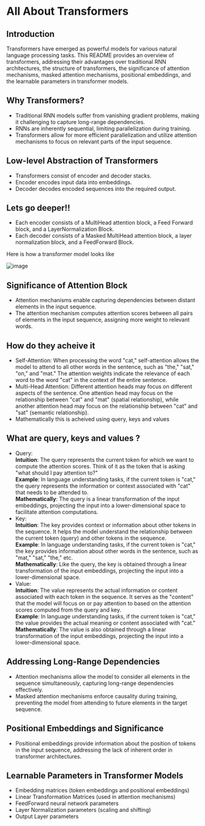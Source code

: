 # All About Transformers

## Introduction
Transformers have emerged as powerful models for various natural language processing tasks. This README provides an overview of transformers, addressing their advantages over traditional RNN architectures, the structure of transformers, the significance of attention mechanisms, masked attention mechanisms, positional embeddings, and the learnable parameters in transformer models.

## Why Transformers?
- Traditional RNN models suffer from vanishing gradient problems, making it challenging to capture long-range dependencies.
- RNNs are inherently sequential, limiting parallelization during training.
- Transformers allow for more efficient parallelization and utilize attention mechanisms to focus on relevant parts of the input sequence.

## Low-level Abstraction of Transformers
- Transformers consist of encoder and decoder stacks.
- Encoder encodes input data into embeddings.
- Decoder decodes encoded sequences into the required output.

## Lets go deeper!!
- Each encoder consists of a MultiHead attention block, a Feed Forward block, and a LayerNormalization Block.
- Each decoder consists of a Masked MultiHead attention block, a layer normalization block, and a FeedForward Block.

Here is how a transformer model looks like

![image](https://github.com/Tejanikhil/Transformers-Tutorial/assets/102232692/63d330ce-0c3c-4358-9469-6aea162db77e)

## Significance of Attention Block
- Attention mechanisms enable capturing dependencies between distant elements in the input sequence.
- The attention mechanism computes attention scores between all pairs of elements in the input sequence, assigning more weight to relevant words.

## How do they acheive it
* Self-Attention: When processing the word "cat," self-attention allows the model to attend to all other words in the sentence, such as "the," "sat," "on," and "mat." The attention weights indicate the relevance of each word to the word "cat" in the context of the entire sentence.
* Multi-Head Attention: Different attention heads may focus on different aspects of the sentence. One attention head may focus on the relationship between "cat" and "mat" (spatial relationship), while another attention head may focus on the relationship between "cat" and "sat" (semantic relationship).
* Mathematically this is acheived using query, keys and values

## What are query, keys and values ? 
* Query: <br>
**Intuition**: The query represents the current token for which we want to compute the attention scores. Think of it as the token that is asking "what should I pay attention to?" <br>
**Example**: In language understanding tasks, if the current token is "cat," the query represents the information or context associated with "cat" that needs to be attended to. <br>
**Mathematically**: The query is a linear transformation of the input embeddings, projecting the input into a lower-dimensional space to facilitate attention computations.<br>
* Key:<br>
**Intuition**: The key provides context or information about other tokens in the sequence. It helps the model understand the relationship between the current token (query) and other tokens in the sequence.<br>
**Example**: In language understanding tasks, if the current token is "cat," the key provides information about other words in the sentence, such as "mat," "sat," "the," etc.<br>
**Mathematically**: Like the query, the key is obtained through a linear transformation of the input embeddings, projecting the input into a lower-dimensional space.<br>
* Value:<br>
**Intuition**: The value represents the actual information or content associated with each token in the sequence. It serves as the "content" that the model will focus on or pay attention to based on the attention scores computed from the query and key.<br>
**Example**: In language understanding tasks, if the current token is "cat," the value provides the actual meaning or content associated with "cat."<br>
**Mathematically**: The value is also obtained through a linear transformation of the input embeddings, projecting the input into a lower-dimensional space. <br>



## Addressing Long-Range Dependencies
- Attention mechanisms allow the model to consider all elements in the sequence simultaneously, capturing long-range dependencies effectively.
- Masked attention mechanisms enforce causality during training, preventing the model from attending to future elements in the target sequence.

## Positional Embeddings and Significance
- Positional embeddings provide information about the position of tokens in the input sequence, addressing the lack of inherent order in transformer architectures.

## Learnable Parameters in Transformer Models
- Embedding matrices (token embeddings and positional embeddings)
- Linear Transformation Matrices (used in attention mechanisms)
- FeedForward neural network parameters
- Layer Normalization parameters (scaling and shifting)
- Output Layer parameters
